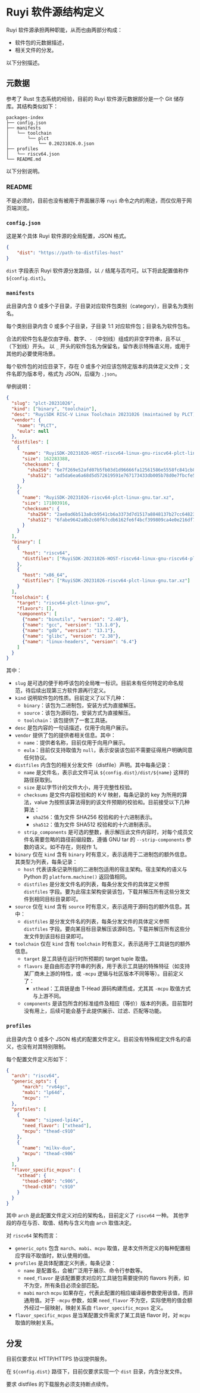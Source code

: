 # Ruyi 软件源结构定义

Ruyi 软件源承担两种职能，从而也由两部分构成：

* 软件包的元数据描述，
* 相关文件的分发。

以下分别描述。

## 元数据

参考了 Rust 生态系统的经验，目前的 Ruyi 软件源元数据部分是一个 Git 储存库。其结构类似如下：

```
packages-index
├── config.json
├── manifests
│   └── toolchain
│       └── plct
│           └── 0.20231026.0.json
├── profiles
│   └── riscv64.json
└── README.md
```

以下分别说明。

### README

不是必须的，目前也没有被用于界面展示等 `ruyi` 命令之内的用途，而仅仅用于网页端浏览。

### `config.json`

这是某个具体 Ruyi 软件源的全局配置，JSON 格式。

```json
{
    "dist": "https://path-to-distfiles-host"
}
```

`dist` 字段表示 Ruyi 软件源分发路径，以 `/` 结尾与否均可。以下将此配置值称作 `${config.dist}`。

### `manifests`

此目录内含 0 或多个子目录，子目录对应软件包类别（category），目录名为类别名。

每个类别目录内含 0 或多个子目录，子目录 1:1 对应软件包；目录名为软件包名。

合法的软件包名是仅由字母、数字、`-`（中划线）组成的非空字符串，且不以 `_`（下划线）开头。
以 `_` 开头的软件包名为保留名，留作表示特殊语义用，或用于其他的必要使用场景。

每个软件包的对应目录下，存在 0 或多个对应该包特定版本的具体定义文件；文件名即为版本号，格式为 JSON，后缀为 `.json`。

举例说明：

```json
{
  "slug": "plct-20231026",
  "kind": ["binary", "toolchain"],
  "desc": "RuyiSDK RISC-V Linux Toolchain 20231026 (maintained by PLCT)",
  "vendor": {
    "name": "PLCT",
    "eula": null
  },
  "distfiles": [
    {
      "name": "RuyiSDK-20231026-HOST-riscv64-linux-gnu-riscv64-plct-linux-gnu.tar.xz",
      "size": 162283388,
      "checksums": {
        "sha256": "6e7f269e52afd07b5fb03d1d96666fa12561586e5558fc841cb81bb35f2e3b9b",
        "sha512": "ad5da6ea6a68d5d572619591e767173433db005b78d0e7fbcfe53dc5a17468eb83c72879107e51aa70a42c9bca03f1b0e483eb00ddaf074bf00488d5a4f54914"
      }
    },
    {
      "name": "RuyiSDK-20231026-riscv64-plct-linux-gnu.tar.xz",
      "size": 171803916,
      "checksums": {
        "sha256": "2ae0ad6b513a8cb9541cb6a3373d7d1517a8848137b27cc64823582d3e9c01de",
        "sha512": "6fabe9642a0b2c60f67cdb6162fe6f4bcf399809ca4e0e216df7bebba480f2965e9cd49e4502efbdcc0174ea7dc1c8784bf9f9c920c33466189cd8990fa7c98e"
      }
    }
  ],
  "binary": [
    {
      "host": "riscv64",
      "distfiles": ["RuyiSDK-20231026-HOST-riscv64-linux-gnu-riscv64-plct-linux-gnu.tar.xz"]
    },
    {
      "host": "x86_64",
      "distfiles": ["RuyiSDK-20231026-riscv64-plct-linux-gnu.tar.xz"]
    }
  ],
  "toolchain": {
    "target": "riscv64-plct-linux-gnu",
    "flavors": [],
    "components": [
      {"name": "binutils", "version": "2.40"},
      {"name": "gcc", "version": "13.1.0"},
      {"name": "gdb", "version": "13.1"},
      {"name": "glibc", "version": "2.38"},
      {"name": "linux-headers", "version": "6.4"}
    ]
  }
}
```

其中：

* `slug` 是可选的便于称呼该包的全局唯一标识。目前未有任何特定的命名规范，待后续出现第三方软件源再行定义。
* `kind` 说明软件包的性质。目前定义了以下几种：
    - `binary`：该包为二进制包，安装方式为直接解压。
    - `source`：该包为源码包，安装方式为直接解压。
    - `toolchain`：该包提供了一套工具链。
* `desc` 是包内容的一句话描述，仅用于向用户展示。
* `vendor` 提供了包的提供者相关信息。其中：
    - `name`：提供者名称，目前仅用于向用户展示。
    - `eula`：目前仅支持取值为 `null`，表示安装该包前不需要征得用户明确同意任何协议。
* `distfiles` 内含包的相关分发文件（distfile）声明。其中每条记录：
    - `name` 是文件名，表示此文件可从 `${config.dist}/dist/${name}` 这样的路径获取到。
    - `size` 是以字节计的文件大小，用于完整性校验。
    - `checksums` 是文件内容校验和的 K-V 映射，每条记录的 key 为所用的算法，value 为按照该算法得到的该文件预期的校验和。目前接受以下几种算法：
        - `sha256`：值为文件 SHA256 校验和的十六进制表示。
        - `sha512`：值为文件 SHA512 校验和的十六进制表示。
    - `strip_components` 是可选的整数，表示解压此文件内容时，对每个成员文件名需要忽略的路径前缀段数，遵循 GNU tar 的 `--strip-components` 参数的语义。如不存在，则视作 1。
* `binary` 仅在 `kind` 含有 `binary` 时有意义，表示适用于二进制包的额外信息。其类型为列表，每条记录：
    - `host` 代表该条记录所指的二进制包适用的宿主架构。宿主架构的语义与 Python 的 `platform.machine()` 返回值相同。
    - `distfiles` 是分发文件名的列表，每条分发文件的具体定义参照 `distfiles` 字段。要为此宿主架构安装该包，下载并解压所有这些分发文件到相同目标目录即可。
* `source` 仅在 `kind` 含有 `source` 时有意义，表示适用于源码包的额外信息。其中：
    - `distfiles` 是分发文件名的列表，每条分发文件的具体定义参照 `distfiles` 字段。要向某目标目录解压该源码包，下载并解压所有这些分发文件到该目标目录即可。
* `toolchain` 仅在 `kind` 含有 `toolchain` 时有意义，表示适用于工具链包的额外信息。
    - `target` 是工具链在运行时所预期的 target tuple 取值。
    - `flavors` 是自由形态字符串的列表，用于表示工具链的特殊特征（如支持某厂商未上游的特性，或 `-mcpu` 逻辑与社区版本不同等等）。目前定义了：
        - `xthead`：工具链是由 T-Head 源码构建而成，尤其其 `-mcpu` 取值方式与上游不同。
    - `components` 是该包所含的标准组件及相应（等价）版本的列表。目前暂时没有用上，后续可能会基于此提供展示、过滤、匹配等功能。

### `profiles`

此目录内含 0 或多个 JSON 格式的配置文件定义。目前没有特殊规定文件名的语义，也没有对其特别限制。

每个配置文件定义形如下：

```json
{
  "arch": "riscv64",
  "generic_opts": {
      "march": "rv64gc",
      "mabi": "lp64d",
      "mcpu": ""
  },
  "profiles": [
    {
      "name": "sipeed-lpi4a",
      "need_flavor": ["xthead"],
      "mcpu": "thead-c910"
    },
    {
      "name": "milkv-duo",
      "mcpu": "thead-c906"
    }
  ],
  "flavor_specific_mcpus": {
    "xthead": {
      "thead-c906": "c906",
      "thead-c910": "c910"
    }
  }
}
```

其中 `arch` 是此配置文件定义对应的架构名，目前定义了 `riscv64` 一种。
其他字段的存在与否、取值、结构与含义均由 `arch` 取值决定。

对 `riscv64` 架构而言：

* `generic_opts` 包含 `march`、`mabi`、`mcpu` 取值，是本文件所定义的每种配置相应字段不取值时，默认使用的值。
* `profiles` 是具体配置定义列表，每条记录：
    - `name` 是配置名，会被广泛用于展示、命令行参数等。
    - `need_flavor` 是该配置要求对应的工具链包需要提供的 flavors 列表，如不为空，所有条目必须全部匹配。
    - `mabi` `march` `mcpu` 如果存在，代表此配置的相应编译器参数使用该值，而非通用值。对于 `-mcpu` 参数，如果 `need_flavor` 不为空，实际使用的值会额外经过一层映射，映射关系由 `flavor_specific_mcpus` 定义。
* `flavor_specific_mcpus` 是当某配置文件需求了某工具链 flavor 时，对 `mcpu` 取值的映射关系。

## 分发

目前仅要求以 HTTP/HTTPS 协议提供服务。

在 `${config.dist}` 路径下，目前仅要求实现一个 `dist` 目录，内含分发文件。

要求 distfiles 的下载服务必须支持断点续传。
